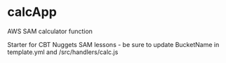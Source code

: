 # calcApp
AWS SAM calculator function

Starter for CBT Nuggets SAM lessons - be sure to update BucketName in template.yml and /src/handlers/calc.js
